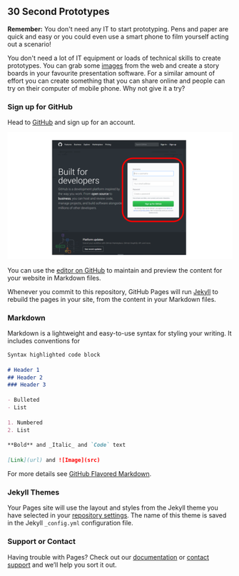 ## 30 Second Prototypes

**Remember:** You don't need any IT to start prototyping. Pens and paper are quick and easy or you could even use a smart phone to film yourself acting out a scenario!

You don't need a lot of IT equipment or loads of technical skills to create prototypes. You can grab some [images](https://www.google.co.uk/search?q=smartphone+vector+free+download&tbm=isch) from the web and create a story boards in your favourite presentation software. For a similar amount of effort you can create something that you can share online and people can try on their computer of mobile phone. Why not give it a try?

### Sign up for GitHub

Head to [GitHub](https://github.com) and sign up for an account.

![github registration](Slide1.PNG)

You can use the [editor on GitHub](https://github.com/cioportfolio/homelesstemplate/edit/master/index.md) to maintain and preview the content for your website in Markdown files.

Whenever you commit to this repository, GitHub Pages will run [Jekyll](https://jekyllrb.com/) to rebuild the pages in your site, from the content in your Markdown files.

### Markdown

Markdown is a lightweight and easy-to-use syntax for styling your writing. It includes conventions for

```markdown
Syntax highlighted code block

# Header 1
## Header 2
### Header 3

- Bulleted
- List

1. Numbered
2. List

**Bold** and _Italic_ and `Code` text

[Link](url) and ![Image](src)
```

For more details see [GitHub Flavored Markdown](https://guides.github.com/features/mastering-markdown/).

### Jekyll Themes

Your Pages site will use the layout and styles from the Jekyll theme you have selected in your [repository settings](https://github.com/cioportfolio/homelesstemplate/settings). The name of this theme is saved in the Jekyll `_config.yml` configuration file.

### Support or Contact

Having trouble with Pages? Check out our [documentation](https://help.github.com/categories/github-pages-basics/) or [contact support](https://github.com/contact) and we’ll help you sort it out.
